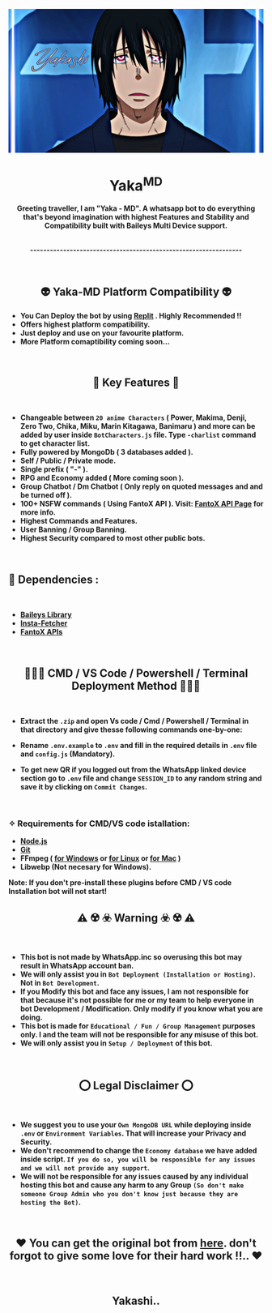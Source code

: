 <p align="center">
<a href="https://github.com/Yakashi13/Yaka-MD">
    <img src="./Page/yakashi.png">
  </a>

<h1 align="center"> Yaka<sup>MD
</h1>

<p align="center"> 
<b>Greeting traveller, I am "Yaka - MD". A whatsapp bot to do everything that's beyond imagination with highest <b>Features</b> and <b>Stability</b> and <b>Compatibility</b> built with Baileys Multi Device support.

<br>
      
<p align="center" >
    <br>
    ----------------------------------------------------------------
    <br>
</p>  
<br>

<h2 align="center">👽 Yaka-MD Platform Compatibility 👽
</h2>

- You Can Deploy the bot by using <a href="replit.com">Replit</a> . Highly Recommended !!
- Offers highest platform compatibility.
- Just deploy and use on your favourite platform.
- More Platform comaptibility coming soon...

<br><b>

<h2 align="center">👣 Key Features 👣
</h2>

<br>

- Changeable between `20 anime Characters` ( Power, Makima, Denji, Zero Two, Chika, Miku, Marin Kitagawa, Banimaru ) and more can be added by user inside `BotCharacters.js` file. Type `-charlist` command to get character list.
- Fully powered by MongoDb ( 3 databases added ).
- Self / Public / Private mode.
- Single prefix ( "-" ).
- RPG and Economy added ( More coming soon ).
- Group Chatbot / Dm Chatbot ( Only reply on quoted messages and and be turned off ).
- 100+ NSFW commands ( Using FantoX API ). Visit: [FantoX API Page](https://fantox-api.vercel.app) for more info. 
- Highest Commands and Features.
- User Banning / Group Banning.
- Highest Security compared to most other public bots.

<br>


<h2>💼 Dependencies :
</h2>
<br>

- [Baileys Library](https://github.com/adiwajshing/Baileys)
- [Insta-Fetcher](https://github.com/Gimenz/insta-fetcher)
- [FantoX APIs](https://fantox-api.vercel.app/)

<br>

</p>

<h2 align="center">👨🏻‍💻 CMD / VS Code / Powershell / Terminal Deployment Method 👩🏻‍💻
</h2>

<br>

- Extract the `.zip` and open Vs code / Cmd / Powershell / Terminal in that directory and give thesse following commands one-by-one:
- Rename `.env.example` to `.env` and fill in the required details in `.env` file and `config.js` (Mandatory).

- To get new QR if you logged out from the WhatsApp linked device section go to `.env` file and change `SESSION_ID` to any random string and save it by clicking on `Commit Changes`.

<br>

### ✧ Requirements for CMD/VS code istallation:
- [Node.js](https://nodejs.org/en/download/)
- [Git](https://github.com/git-guides/install-git)
- FFmpeg ( [for Windows](https://www.geeksforgeeks.org/how-to-install-ffmpeg-on-windows/) or [for Linux](https://www.tecmint.com/install-ffmpeg-in-linux/) or [for Mac](https://ffmpeg.org/download.html) )
- Libwebp (Not necesary for Windows).

Note: If you don't pre-install these plugins before CMD / VS code Installation bot will not start!
<br> 


<h2 align="center">⚠️ ☢️ ☣️ Warning ☣️ ☢️ ⚠️
</h2>

<br>

- This bot is not made by WhatsApp.inc so overusing this bot may result in WhatsApp account ban.
- We will only assist you in `Bot Deployment (Installation or Hosting)`. Not in `Bot Development`.
- If you Modify this bot and face any issues, I am not responsible for that because it's not possible for me or my team to help everyone in bot Development / Modification. Only modify if you know what you are doing.
- This bot is made for `Educational / Fun / Group Management` purposes only. I and the team will not be responsible for any misuse of this bot.
- We will only assist you in `Setup / Deployment` of this bot.

<br>

<h2 align="center">⭕️ Legal Disclaimer ⭕️
</h2>
<br>

- We suggest you to use your `Own MongoDB URL` while deploying inside `.env` or `Environment Variables`. That will increase your Privacy and Security.
- We don't recommend to change the `Economy database` we have added inside script. `If you do so, you will be responsible for any issues and we will not provide any support`.
- We will not be responsible for any issues caused by any individual hosting this bot and cause any harm to any Group `(So don't make someone Group Admin who you don't know just because they are hosting the Bot)`.

<br>



<h2 align="center">♥️ You can get the original bot from <a href="https://github.com/FantoX001/Atlas-MD">here</a>. don't forgot to give some love for their hard work !!.. ♥️
</h2>

<br>

<h2 align="center">Yakashi..</h2>
